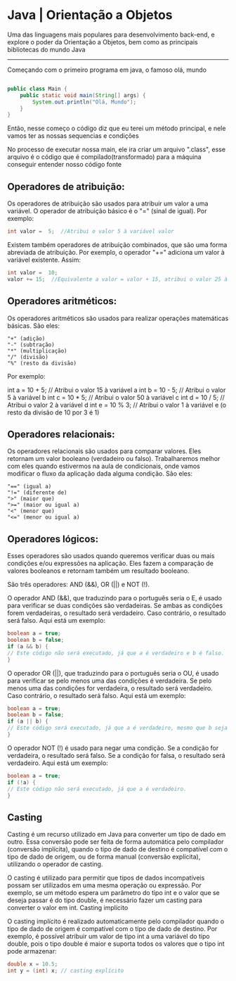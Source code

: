 # Java | Orientação a Objetos

<p>Uma das linguagens mais populares para desenvolvimento back-end, e explore o poder da Orientação a Objetos, bem como as principais bibliotecas do mundo Java</p>
<hr>
<p>Começando com o primeiro programa em java, o famoso olá, mundo</p>

```java

public class Main {
    public static void main(String[] args) {
        System.out.println("Olá, Mundo");
    }
}
```

<p>Então, nesse começo o código diz que eu terei um método principal, e nele vamos ter as nossas sequencias e condições</p>

<p>No processo de executar nossa main, ele ira criar um arquivo ".class", esse arquivo é o código que é compilado(transformado) para a máquina conseguir entender nosso código fonte</p>

<h2>Operadores de atribuição:</h2>

<p>Os operadores de atribuição são usados para atribuir um valor a uma variável. O operador de atribuição básico é o "=" (sinal de igual). Por exemplo:</p>

```java
int valor =  5;  //Atribui o valor 5 à variável valor
```

<p>Existem também operadores de atribuição combinados, que são uma forma abreviada de atribuição. Por exemplo, o operador "+=" adiciona um valor à variável existente. Assim:</p>

```java
int valor =  10;
valor += 15;  //Equivalente a valor = valor + 15, atribui o valor 25 à variável valor
```

<h2>Operadores aritméticos:</h2>

<p>Os operadores aritméticos são usados para realizar operações matemáticas básicas. São eles:

    "+" (adição)
    "-" (subtração)
    "*" (multiplicação)
    "/" (divisão)
    "%" (resto da divisão)

</p>

<p>Por exemplo:

int a = 10 + 5; // Atribui o valor 15 à variável a
int b = 10 - 5; // Atribui o valor 5 à variável b
int c = 10 \* 5; // Atribui o valor 50 à variável c
int d = 10 / 5; // Atribui o valor 2 à variável d
int e = 10 % 3; // Atribui o valor 1 à variável e (o resto da divisão de 10 por 3 é 1)</p>

<h2>Operadores relacionais:</h2>

<p>Os operadores relacionais são usados para comparar valores. Eles retornam um valor booleano (verdadeiro ou falso). Trabalharemos melhor com eles quando estivermos na aula de condicionais, onde vamos modificar o fluxo da aplicação dada alguma condição. São eles:

    "==" (igual a)
    "!=" (diferente de)
    ">" (maior que)
    ">=" (maior ou igual a)
    "<" (menor que)
    "<=" (menor ou igual a)

</p>

<h2>Operadores lógicos:</h2>

<p>Esses operadores são usados quando queremos verificar duas ou mais condições e/ou expressões na aplicação. Eles fazem a comparação de valores booleanos e retornam também um resultado booleano.

São três operadores: AND (&&), OR (||) e NOT (!).

O operador AND (&&), que traduzindo para o português seria o E, é usado para verificar se duas condições são verdadeiras. Se ambas as condições forem verdadeiras, o resultado será verdadeiro. Caso contrário, o resultado será falso. Aqui está um exemplo:

</p>

```java
boolean a = true;
boolean b = false;
if (a && b) {
// Este código não será executado, já que a é verdadeiro e b é falso.
}
```

<p>O operador OR (||), que traduzindo para o português seria o OU, é usado para verificar se pelo menos uma das condições é verdadeira. Se pelo menos uma das condições for verdadeira, o resultado será verdadeiro. Caso contrário, o resultado será falso. Aqui está um exemplo:
</p>

```java
boolean a = true;
boolean b = false;
if (a || b) {
// Este código será executado, já que a é verdadeiro, mesmo que b seja falso.
}
```

<p>O operador NOT (!) é usado para negar uma condição. Se a condição for verdadeira, o resultado será falso. Se a condição for falsa, o resultado será verdadeiro. Aqui está um exemplo:
</p>

```java
boolean a = true;
if (!a) {
// Este código não será executado, já que a é verdadeiro.
}
```

<h2>Casting</h2>

<p>
Casting é um recurso utilizado em Java para converter um tipo de dado em outro. Essa conversão pode ser feita de forma automática pelo compilador (conversão implícita), quando o tipo de dado de destino é compatível com o tipo de dado de origem, ou de forma manual (conversão explícita), utilizando o operador de casting.

O casting é utilizado para permitir que tipos de dados incompatíveis possam ser utilizados em uma mesma operação ou expressão. Por exemplo, se um método espera um parâmetro do tipo int e o valor que se deseja passar é do tipo double, é necessário fazer um casting para converter o valor em int.
Casting implícito

O casting implícito é realizado automaticamente pelo compilador quando o tipo de dado de origem é compatível com o tipo de dado de destino. Por exemplo, é possível atribuir um valor de tipo int a uma variável do tipo double, pois o tipo double é maior e suporta todos os valores que o tipo int pode armazenar:

</p>

```java
double x = 10.5;
int y = (int) x; // casting explícito
```
